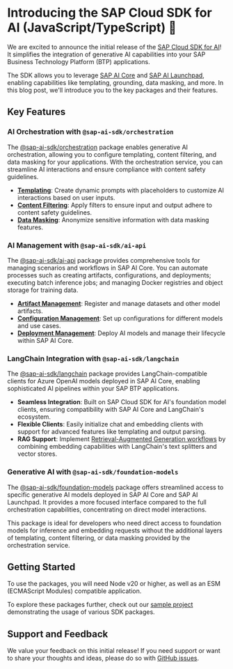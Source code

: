 # Introducing the SAP Cloud SDK for AI (JavaScript/TypeScript) 🎉

We are excited to announce the initial release of the [SAP Cloud SDK for AI](https://github.com/SAP/ai-sdk-js#readme)!
It simplifies the integration of generative AI capabilities into your SAP Business Technology Platform (BTP) applications.

The SDK allows you to leverage [SAP AI Core](https://help.sap.com/docs/sap-ai-core/sap-ai-core-service-guide/what-is-sap-ai-core) and [SAP AI Launchpad](https://help.sap.com/docs/ai-launchpad/sap-ai-launchpad-user-guide/using-sap-ai-launchpad?locale=en-US), enabling capabilities like templating, grounding, data masking, and more.
In this blog post, we'll introduce you to the key packages and their features.

## Key Features
### AI Orchestration with `@sap-ai-sdk/orchestration`
The [@sap-ai-sdk/orchestration](https://github.com/SAP/ai-sdk-js/tree/main/packages/orchestration#readme) package enables generative AI orchestration, allowing you to configure templating, content filtering, and data masking for your applications.
With the orchestration service, you can streamline AI interactions and ensure compliance with content safety guidelines.

- **[Templating](https://github.com/SAP/ai-sdk-js/blob/main/packages/orchestration/README.md#templating)**: Create dynamic prompts with placeholders to customize AI interactions based on user inputs.
- **[Content Filtering](https://github.com/SAP/ai-sdk-js/blob/main/packages/orchestration/README.md#content-filtering)**: Apply filters to ensure input and output adhere to content safety guidelines.
- **[Data Masking](https://github.com/SAP/ai-sdk-js/blob/main/packages/orchestration/README.md#data-masking)**: Anonymize sensitive information with data masking features.

### AI Management with `@sap-ai-sdk/ai-api`
The [@sap-ai-sdk/ai-api](https://github.com/SAP/ai-sdk-js/tree/main/packages/ai-api#readme) package provides comprehensive tools for managing scenarios and workflows in SAP AI Core.
You can automate processes such as creating artifacts, configurations, and deployments; executing batch inference jobs; and managing Docker registries and object storage for training data.

- **[Artifact Management](https://github.com/SAP/ai-sdk-js/tree/main/packages/ai-api#create-an-artifact)**: Register and manage datasets and other model artifacts.
- **[Configuration Management](https://github.com/SAP/ai-sdk-js/tree/main/packages/ai-api#create-a-configuration)**: Set up configurations for different models and use cases.
- **[Deployment Management](https://github.com/SAP/ai-sdk-js/tree/main/packages/ai-api#create-a-deployment)**: Deploy AI models and manage their lifecycle within SAP AI Core.

### LangChain Integration with `@sap-ai-sdk/langchain`
The [@sap-ai-sdk/langchain](https://github.com/SAP/ai-sdk-js/tree/main/packages/langchain#readme) package provides LangChain-compatible clients for Azure OpenAI models deployed in SAP AI Core, enabling sophisticated AI pipelines within your SAP BTP applications.

- **Seamless Integration**: Built on SAP Cloud SDK for AI's foundation model clients, ensuring compatibility with SAP AI Core and LangChain's ecosystem.
- **Flexible Clients**: Easily initialize chat and embedding clients with support for advanced features like templating and output parsing.
- **RAG Support**: Implement [Retrieval-Augmented Generation workflows](https://github.com/SAP/ai-sdk-js/blob/main/sample-code/src/langchain-azure-openai.ts#L65) by combining embedding capabilities with LangChain's text splitters and vector stores.

### Generative AI with `@sap-ai-sdk/foundation-models`
The [@sap-ai-sdk/foundation-models](https://github.com/SAP/ai-sdk-js/tree/main/packages/foundation-models#readme) package offers streamlined access to specific generative AI models deployed in SAP AI Core and SAP AI Launchpad.
It provides a more focused interface compared to the full orchestration capabilities, concentrating on direct model interactions.

This package is ideal for developers who need direct access to foundation models for inference and embedding requests without the additional layers of templating, content filtering, or data masking provided by the orchestration service.

## Getting Started
To use the packages, you will need Node v20 or higher, as well as an ESM (ECMAScript Modules) compatible application.

To explore these packages further, check out our [sample project](https://github.com/SAP/ai-sdk-js/tree/main/sample-code#readme) demonstrating the usage of various SDK packages.

## Support and Feedback
We value your feedback on this initial release!
If you need support or want to share your thoughts and ideas, please do so with [GitHub issues](https://github.com/SAP/ai-sdk-js/issues).